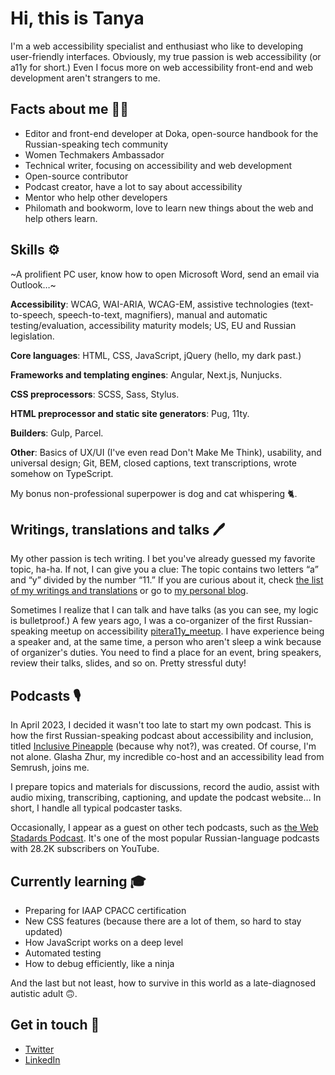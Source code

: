 # Hi, this is Tanya

I'm a web accessibility specialist and enthusiast who like to developing user-friendly interfaces. Obviously, my true passion is web accessibility (or a11y for short.) Even I focus more on web accessibility front-end and web development aren't strangers to me.

## Facts about me 👩‍💻

- Editor and front-end developer at Doka, open-source handbook for the Russian-speaking tech community
- Women Techmakers Ambassador
- Technical writer, focusing on accessibility and web development
- Open-source contributor
- Podcast creator, have a lot to say about accessibility
- Mentor who help other developers
- Philomath and bookworm, love to learn new things about the web and help others learn.

## Skills ⚙️

~A prolifient PC user, know how to open Microsoft Word, send an email via Outlook…~

**Accessibility**: WCAG, WAI-ARIA, WCAG-EM, assistive technologies (text-to-speech, speech-to-text, magnifiers), manual and automatic testing/evaluation, accessibility maturity models; US, EU and Russian legislation.

**Core languages**: HTML, CSS, JavaScript, jQuery (hello, my dark past.)

**Frameworks and templating engines**: Angular, Next.js, Nunjucks.

**CSS preprocessors**: SCSS, Sass, Stylus.

**HTML preprocessor and static site generators**: Pug, 11ty.

**Builders**: Gulp, Parcel.

**Other**: Basics of UX/UI (I've even read Don't Make Me Think), usability, and universal design; Git, BEM, closed captions, text transcriptions, wrote somehow on TypeScript.

My bonus non-professional superpower is dog and cat whispering 🐈.

## Writings, translations and talks 🖊️

My other passion is tech writing. I bet you've already guessed my favorite topic, ha-ha. If not, I can give you a clue: The topic contains two letters “a” and “y” divided by the number “11.” If you are curious about it, check [the list of my writings and translations](https://github.com/TatianaFokina/my-articles-and-talks/blob/main/links-en.md) or go to [my personal blog](https://tatiana-fokina-blog.ru/en/).

Sometimes I realize that I can talk and have talks (as you can see, my logic is bulletproof.) A few years ago, I was a co-organizer of the first Russian-speaking meetup on accessibility [pitera11y_meetup](https://www.youtube.com/playlist?list=PLTdS5E3zupkGg0FoMoWB5FD2tlBrSWUQB). I have experience being a speaker and, at the same time, a person who aren't sleep a wink because of organizer's duties. You need to find a place for an event, bring speakers, review their talks, slides, and so on. Pretty stressful duty!

## Podcasts 🎙️

In April 2023, I decided it wasn't too late to start my own podcast. This is how the first Russian-speaking podcast about accessibility and inclusion, titled [Inclusive Pineapple](https://inclusivepineapple.github.io) (because why not?), was created. Of course, I'm not alone. Glasha Zhur, my incredible co-host and an accessibility lead from Semrush, joins me.

I prepare topics and materials for discussions, record the audio, assist with audio mixing, transcribing, captioning, and update the podcast website… In short, I handle all typical podcaster tasks.

Occasionally, I appear as a guest on other tech podcasts, such as [the Web Stadards Podcast](https://web-standards.ru/podcast/). It's one of the most popular Russian-language podcasts with 28.2K subscribers on YouTube.

## Currently learning 🎓

- Preparing for IAAP CPACC certification
- New CSS features (because there are a lot of them, so hard to stay updated)
- How JavaScript works on a deep level
- Automated testing
- How to debug efficiently, like a ninja

And the last but not least, how to survive in this world as a late-diagnosed autistic adult 🙃.

## Get in touch 🫰

- [Twitter](https://twitter.com/ta_fokina)
- [LinkedIn](https://www.linkedin.com/in/tatiana-fokina-frontend/)
